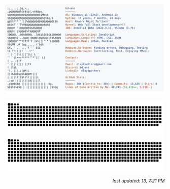  <picture>
    <source media="(prefers-color-scheme: dark)" srcset="dark.svg">
    <img alt="bd-ans's GitHub Profile README" src="light.svg">
  </picture>

![github contribution grid snake animation][def]![github contribution grid snake animation](https://raw.githubusercontent.com/bd-ans/bd-ans/output/github-contribution-grid-snake.svg#gh-light-mode-only)

[def]: https://raw.githubusercontent.com/bd-ans/bd-ans/output/github-contribution-grid-snake-dark.svg#gh-dark-mode-only

<h6 align="right">
  last updated: 13, 7:21 PM
</h6>